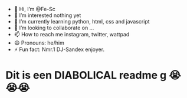 - 👋 Hi, I’m @Fe-Sc
- 👀 I’m interested nothing yet
- 🌱 I’m currently learning python, html, css and javascript
- 💞️ I’m looking to collaborate on ...
- 📫 How to reach me instagram, twitter, wattpad
- 😄 Pronouns: he/him
- ⚡ Fun fact: Nmr.1 DJ-Sandex enjoyer.

# Dit is een DIABOLICAL readme g 😭😭😭

<!---
Fe-Sc/Fe-Sc is a ✨ special ✨ repository because its `README.md` (this file) appears on your GitHub profile.
You can click the Preview link to take a look at your changes.
